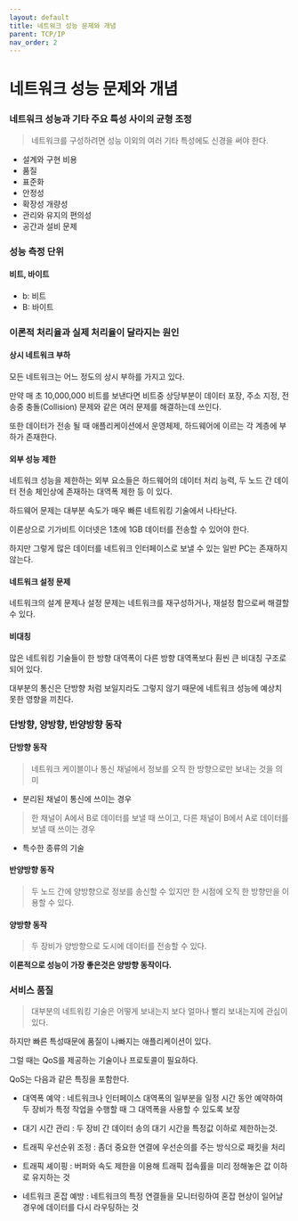 ```yaml
---
layout: default
title: 네트워크 성능 문제와 개념
parent: TCP/IP
nav_order: 2
---
```


# 네트워크 성능 문제와 개념

### 네트워크 성능과 기타 주요 특성 사이의 균형 조정
>네트워크를 구성하려면 성능 이외의 여러 기타 특성에도 신경을 써야 한다.

* 설계와 구현 비용
* 품질
* 표준화
* 안정성
* 확장성 개량성
* 관리와 유지의 편의성
* 공간과 설비 문제

### 성능 측정 단위

#### 비트, 바이트

* b: 비트
* B: 바이트

### 이론적 처리율과 실제 처리율이 달라지는 원인

#### 상시 네트워크 부하

모든 네트워크는 어느 정도의 상시 부하를 가지고 있다.

만약 매 초 10,000,000 비트를 보낸다면 비트중 상당부분이 데이터 포장, 주소 지정, 전송중 충돌(Collision) 문제와 같은 여러 문제를 해결하는데 쓰인다.

또한 데이터가 전송 될 때 애플리케이션에서 운영체제, 하드웨어에 이르는 각 계층에 부하가 존재한다.

#### 외부 성능 제한

네트워크 성능을 제한하는 외부 요소들은 하드웨어의 데이터 처리 능력, 두 노드 간 데이터 전송 체인상에 존재하는 대역폭 제한 등 이 있다.

하드웨어 문제는 대부분 속도가 매우 빠른 네트워킹 기술에서 나타난다.

이론상으로 기가비트 이더넷은 1초에 1GB 데이터를 전송할 수 있어야 한다.

하지만 그렇게 많은 데이터를 네트워크 인터페이스로 보낼 수 있는 일반 PC는 존재하지 않는다.

#### 네트워크 설정 문제

네트워크의 설계 문제나 설정 문제는 네트워크를 재구성하거나, 재설정 함으로써 해결할 수 있다.

#### 비대칭

많은 네트워킹 기술들이 한 방향 대역폭이 다른 방향 대역폭보다 훤씬 큰 비대칭 구조로 되어 있다.

대부분의 통신은 단방향 처럼 보일지라도 그렇지 않기 때문에 네트워크 성능에 예상치 못한 영향을 끼친다.

### 단방향, 양방향, 반양방향 동작

#### 단방향 동작
>네트워크 케이블이나 통신 채널에서 정보를 오직 한 방향으로만 보내는 것을 의미

* 분리된 채널이 통신에 쓰이는 경우
>한 채널이 A에서 B로 데이터를 보낼 때 쓰이고,
 다른 채널이 B에서 A로 데이터를 보낼 때 쓰이는 경우
* 특수한 종류의 기술

#### 반양방향 동작
>두 노드 간에 양방향으로 정보를 송신할 수 있지만 한 시점에 오직 한 방향만을 이용할 수 있다.

#### 양방향 동작
>두 장비가 양방향으로 도시에 데이터를 전송할 수 있다.

**이론적으로 성능이 가장 좋은것은 양방향 동작이다.**

### 서비스 품질
>대부분의 네트워킹 기술은 어떻게 보내는지 보다 얼마나 빨리 보내는지에 관심이 있다.

하지만 빠른 특성때문에 품질이 나빠지는 애플리케이션이 있다.

그럴 때는 QoS를 제공하는 기술이나 프로토콜이 필요하다.

QoS는 다음과 같은 특징을 포함한다.
 
 * 대역폭 예약 : 네트워크나 인터페이스 대역폭의 일부분을 일정 시간 동안 예약하여 두 장비가 특정 작업을 수행할 때 그 대역폭을 사용할 수 있도록 보장

 * 대기 시간 관리 : 두 장비 간 데이터 송의 대기 시간을 특정값 이하로 제한하는것. 

 * 트래픽 우선순위 조정 : 좀더 중요한 연결에 우선순의를 주는 방식으로 패킷을 처리

 * 트래픽 셰이핑 : 버퍼와 속도 제한을 이용해 트래픽 접속률을 미리 정해놓은 값 이하로 유지하는 것

 * 네트워크 혼잡 예방 : 네트워크의 특정 연결들을 모니터링하여 혼잡 현상이 일어날 경우에 데이터를 다시 라우팅하는 것

